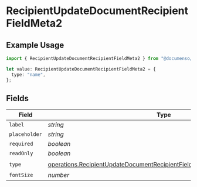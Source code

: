 # RecipientUpdateDocumentRecipientFieldMeta2

## Example Usage

```typescript
import { RecipientUpdateDocumentRecipientFieldMeta2 } from "@documenso/sdk-typescript/models/operations";

let value: RecipientUpdateDocumentRecipientFieldMeta2 = {
  type: "name",
};
```

## Fields

| Field                                                                                                                                                                      | Type                                                                                                                                                                       | Required                                                                                                                                                                   | Description                                                                                                                                                                |
| -------------------------------------------------------------------------------------------------------------------------------------------------------------------------- | -------------------------------------------------------------------------------------------------------------------------------------------------------------------------- | -------------------------------------------------------------------------------------------------------------------------------------------------------------------------- | -------------------------------------------------------------------------------------------------------------------------------------------------------------------------- |
| `label`                                                                                                                                                                    | *string*                                                                                                                                                                   | :heavy_minus_sign:                                                                                                                                                         | N/A                                                                                                                                                                        |
| `placeholder`                                                                                                                                                              | *string*                                                                                                                                                                   | :heavy_minus_sign:                                                                                                                                                         | N/A                                                                                                                                                                        |
| `required`                                                                                                                                                                 | *boolean*                                                                                                                                                                  | :heavy_minus_sign:                                                                                                                                                         | N/A                                                                                                                                                                        |
| `readOnly`                                                                                                                                                                 | *boolean*                                                                                                                                                                  | :heavy_minus_sign:                                                                                                                                                         | N/A                                                                                                                                                                        |
| `type`                                                                                                                                                                     | [operations.RecipientUpdateDocumentRecipientFieldMetaDocumentsRecipientsType](../../models/operations/recipientupdatedocumentrecipientfieldmetadocumentsrecipientstype.md) | :heavy_check_mark:                                                                                                                                                         | N/A                                                                                                                                                                        |
| `fontSize`                                                                                                                                                                 | *number*                                                                                                                                                                   | :heavy_minus_sign:                                                                                                                                                         | N/A                                                                                                                                                                        |